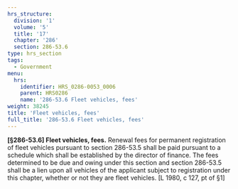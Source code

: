 ```yaml
---
hrs_structure:
  division: '1'
  volume: '5'
  title: '17'
  chapter: '286'
  section: 286-53.6
type: hrs_section
tags:
  - Government
menu:
  hrs:
    identifier: HRS_0286-0053_0006
    parent: HRS0286
    name: '286-53.6 Fleet vehicles, fees'
weight: 38245
title: 'Fleet vehicles, fees'
full_title: '286-53.6 Fleet vehicles, fees'
---
```

**[§286-53.6] Fleet vehicles, fees.** Renewal fees for permanent registration of fleet vehicles pursuant to section 286-53.5 shall be paid pursuant to a schedule which shall be established by the director of finance. The fees determined to be due and owing under this section and section 286-53.5 shall be a lien upon all vehicles of the applicant subject to registration under this chapter, whether or not they are fleet vehicles. [L 1980, c 127, pt of §1]